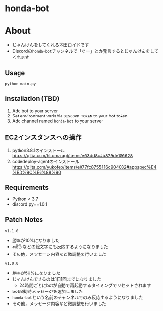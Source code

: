 ﻿# honda-bot

# About
- じゃんけんをしてくれる本田ロイドです
- Discordの`honda-bot`チャンネルで「ぐー」とか発言するとじゃんけんをしてくれます

## Usage
```
python main.py
```

## Installation (TBD)
1. Add bot to your server
1. Set environment variable `DISCORD_TOKEN` to your bot token
1. Add channel named `honda-bot` to your server


## EC2インスタンスへの操作
1. python3.8.1のインストール
https://qiita.com/hitomatagi/items/e63dd8c4b879de156628
1. codedeploy-agentのインストール
https://qiita.com/yukofeb/items/e077fc8755416c904032#appspec%E4%BD%9C%E6%88%90

## Requirements
- Python < 3.7
- discord.py==1.0.1

## Patch Notes
`v1.1.0`
- 勝率が10%になりました
- ✊✌🖐などの絵文字にも反応するようになりました
- その他，メッセージ内容など微調整を行いました

`v1.0.0`
- 勝率が50%になりました
- じゃんけんできるのは1日1回までになりました
  - 24時間ごとにbotが自動で再起動するタイミングでリセットされます
- bot起動時メッセージを追加しました
- `honda-bot`という名前のチャンネルでのみ反応するようになりました
- その他，メッセージ内容など微調整を行いました
